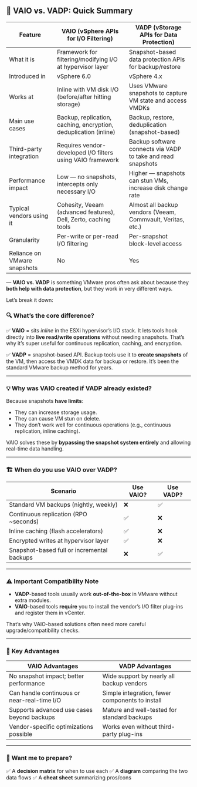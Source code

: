 ## 🥊 **VAIO vs. VADP: Quick Summary**

| Feature                      | VAIO (vSphere APIs for I/O Filtering)                            | VADP (vStorage APIs for Data Protection)                     |
| ---------------------------- | ---------------------------------------------------------------- | ------------------------------------------------------------ |
| What it is                   | Framework for filtering/modifying I/O at hypervisor layer        | Snapshot-based data protection APIs for backup/restore       |
| Introduced in                | vSphere 6.0                                                      | vSphere 4.x                                                  |
| Works at                     | Inline with VM disk I/O (before/after hitting storage)           | Uses VMware snapshots to capture VM state and access VMDKs   |
| Main use cases               | Backup, replication, caching, encryption, deduplication (inline) | Backup, restore, deduplication (snapshot-based)              |
| Third-party integration      | Requires vendor-developed I/O filters using VAIO framework       | Backup software connects via VADP to take and read snapshots |
| Performance impact           | Low — no snapshots, intercepts only necessary I/O                | Higher — snapshots can stun VMs, increase disk change rate   |
| Typical vendors using it     | Cohesity, Veeam (advanced features), Dell, Zerto, caching tools  | Almost all backup vendors (Veeam, Commvault, Veritas, etc.)  |
| Granularity                  | Per-write or per-read I/O filtering                              | Per-snapshot block-level access                              |
| Reliance on VMware snapshots | No                                                               | Yes                                                          |

— **VAIO vs. VADP** is something VMware pros often ask about because they **both help with data protection**, but they work in very different ways.

Let’s break it down:

### 🔍 **What’s the core difference?**

✅ **VAIO** = sits *inline* in the ESXi hypervisor’s I/O stack.
It lets tools hook directly into **live read/write operations** without needing snapshots. That’s why it’s super useful for continuous replication, caching, and encryption.

✅ **VADP** = snapshot-based API.
Backup tools use it to **create snapshots** of the VM, then access the VMDK data for backup or restore. It’s been the standard VMware backup method for years.

---

### 💡 **Why was VAIO created if VADP already existed?**

Because snapshots **have limits**:

* They can increase storage usage.
* They can cause VM stun on delete.
* They don’t work well for continuous operations (e.g., continuous replication, inline caching).

VAIO solves these by **bypassing the snapshot system entirely** and allowing real-time data handling.

---

### 🏗 **When do you use VAIO over VADP?**

| Scenario                                   | Use VAIO? | Use VADP? |
| ------------------------------------------ | --------- | --------- |
| Standard VM backups (nightly, weekly)      | ❌         | ✅         |
| Continuous replication (RPO \~seconds)     | ✅         | ❌         |
| Inline caching (flash accelerators)        | ✅         | ❌         |
| Encrypted writes at hypervisor layer       | ✅         | ❌         |
| Snapshot-based full or incremental backups | ❌         | ✅         |

---

### ⚠ **Important Compatibility Note**

* **VADP**-based tools usually work **out-of-the-box** in VMware without extra modules.
* **VAIO**-based tools **require** you to install the vendor’s I/O filter plug-ins and register them in vCenter.

That’s why VAIO-based solutions often need more careful upgrade/compatibility checks.

---

### 🚀 **Key Advantages**

| **VAIO Advantages**                         | **VADP Advantages**                             |
| ------------------------------------------- | ----------------------------------------------- |
| No snapshot impact; better performance      | Wide support by nearly all backup vendors       |
| Can handle continuous or near-real-time I/O | Simple integration, fewer components to install |
| Supports advanced use cases beyond backups  | Mature and well-tested for standard backups     |
| Vendor-specific optimizations possible      | Works even without third-party plug-ins         |

---

### 🔧 **Want me to prepare?**

✅ A **decision matrix** for when to use each
✅ A **diagram** comparing the two data flows
✅ A **cheat sheet** summarizing pros/cons

